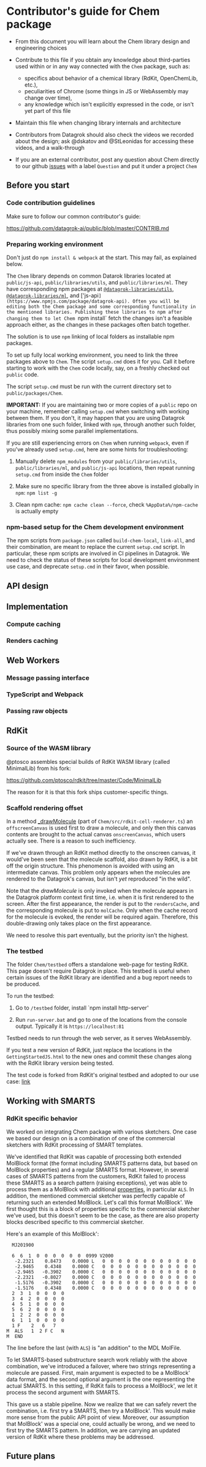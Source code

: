 # Contributor's guide for Chem package

* From this document you will learn about the Chem library design and engineering choices

* Contribute to this file if you obtain any knowledge about third-parties used within or
  in any way connected with the `Chem` package, such as:
  * specifics about behavior of a chemical library (RdKit, OpenChemLib, etc.),
  * peculiarities of Chrome (some things in JS or WebAssembly may change over time),
  * any knowledge which isn't explicitly expressed in the code, or isn't yet part of this file

* Maintain this file when changing library internals and architecture

* Contributors from Datagrok should also check the videos we recorded about the design;
ask @dskatov and @StLeonidas for accessing these videos, and a walk-through

* If you are an external contributor, post any question about Chem directly to our github
[issues](https://github.com/datagrok-ai/public/issues) with a label `Question` and
put it under a project `Chem`

## Before you start

### Code contribution guidelines

Make sure to follow our common contributor's guide:

https://github.com/datagrok-ai/public/blob/master/CONTRIB.md

### Preparing working environment

Don't just do `npm install & webpack` at the start. This may fail, as explained below.

The `Chem` library depends on common
Datarok libraries located at `public/js-api`, `public/libraries/utils`, and `public/libraries/ml`.
They have corresponding npm packages at
[`@datagrok-libraries/utils`](https://www.npmjs.com/package/@datagrok-libraries/utils),
[`@datagrok-libraries/ml`](https://www.npmjs.com/package/@datagrok-libraries/ml),
and
['js-api`](https://www.npmjs.com/package/datagrok-api).
Often you will be editing both the Chem package and some corresponding functionality in the
mentioned libraries. Publishing these libraries to npm after changing them to let Chem `npm install`
fetch the changes isn't a feasible approach either, as the changes in these packages often
batch together.

The solution is to use `npm` linking of local folders as installable npm packages.

To set up  fully local working environment, you need to link the three packages above to `Chem`.
The script `setup.cmd` does it for you. Call it before starting to work with the `Chem` code
locally, say, on a freshly checked out `public` code.

The script `setup.cmd` must be run with the current directory set to `public/packages/Chem`.

**IMPORTANT:** If you are maintaining two or more copies of a `public` repo on your machine,
remember calling `setup.cmd` when switching with working between them. If you don't, it may happen
that you are using Datagrok libraries from one such folder, linked with `npm`, through another such
folder, thus possibly mixing some parallel implementations.

If you are still experiencing errors on `Chem` when running `webpack`, even if you've already
used `setup.cmd`, here are some hints for troubleshooting:

1. Manually delete `npm_modules` from your `public/libraries/utils`, `public/libraries/ml`,
and `public/js-api` locations, then repeat running `setup.cmd` from inside the `Chem` folder

2. Make sure no specific library from the three above is installed globally in `npm`: `npm list -g`

3. Clean npm cache: `npm cache clean --force`, check `%AppData%/npm-cache` is actually empty

### npm-based setup for the Chem development environment

The npm scripts from `package.json` called `build-chem-local`, `link-all`, and their combination,
are meant to replace the current `setup.cmd` script. In particular, these npm scripts are involved
in CI pipelines in Datagrok. We need to check the status of these scripts for local development
environment use case, and deprecate `setup.cmd` in their favor, when possible.

## API design

## Implementation

### Compute caching

### Renders caching

## Web Workers

### Message passing interface

### TypeScript and Webpack

### Passing raw objects

## RdKit

### Source of the WASM library

@ptosco assembles special builds of RdKit WASM library (called MinimalLib) from his fork:

https://github.com/ptosco/rdkit/tree/master/Code/MinimalLib

The reason for it is that this fork ships customer-specific things.

### Scaffold rendering offset

In a method
[_drawMolecule]( https://github.com/datagrok-ai/public/blob/ad9bbbfc10347a1947a67762c19c96f4b1a0735f/packages/Chem/src/rendering/rdkit-cell-renderer.ts#L173)
(part of `Chem/src/rdkit-cell-renderer.ts`) an `offscreenCanvas` is used first to draw a
molecule, and only then this canvas contents are brought to the actual canvas
`onscreenCanvas`, which users actually see. There is a reason to such inefficiency.

If we've drawn through an RdKit method directly to the onscreen canvas, it
would've been seen that the molecule scaffold, also drawn by RdKit, is a bit off
the origin structure. This phenomenon is avoided with using an intermediate canvas.
This problem only appears when the molecules are rendered to the Datagrok's
canvas, but isn't _yet_ reproduced "in the wild".

Note that the _drawMolecule_ is only invoked when the molecule appears in the
Datagrok platform context first time, i.e. when it is first rendered to the
screen. After the first appearance, the render is put to the `rendersCache`,
and the corresponding molecule is put to `molCache`. Only when the cache record
for the molecule is evoked, the render will be required again. Therefore,
this double-drawing only takes place on the first appearance.

We need to resolve this part eventually, but the priority isn't the highest.

### The testbed

The folder `Chem/testbed` offers a standalone web-page for testing RdKit.
This page doesn't require Datagrok in place. This testbed is useful when certain
issues of the RdKit library are identified and a bug report needs to be produced.

To run the testbed:

1. Go to `/testbed` folder, install `npm install http-server'

2. Run `run-server.bat` and go to one of the locations from the console output.
Typically it is `https://localhost:81`

Testbed needs to run through the web server, as it serves WebAssembly.

If you test a new version of RdKit, just replace the locations in the
`GettingStartedJS.html` to the new ones and commit these changes along
with the RdKit library version being tested.

The test code is forked from RdKit's original testbed and adopted to our use case:
[link](https://github.com/ptosco/rdkit/tree/master/Code/MinimalLib#live-demos)

## Working with SMARTS

### RdKit specific behavior

We worked on integrating Chem package with various sketchers. One case we based our design on
is a combination of one of the commercial sketchers with RdKit processing of SMART templates.

We've identified that RdKit was capable of processing both extended MolBlock format (the format
including SMARTS patterns data, but based on MolBlock properties) and a regular SMARTS format.
However, in several cases of SMARTS patterns from the customers, RdKit failed to process these
SMARTS as a search pattern (raising exceptions), yet was able to process them as a MolBlock with
additional [properties](https://cms.gutow.uwosh.edu/gutow/marvin.1/doc/user/mol-csmol-doc.html),
in particular `ALS`. In addition, the mentioned commercial sketcher was perfectly capable
of returning such an extended MolBlock. Let's call this format MolBlock'. We first thought this
is a block of properties specific to the commercial sketcher we've used, but this doesn't seem
to be the case, as there are also property blocks described specific to this commercial
sketcher.

Here's an example of this MolBlock':

```
  MJ201900                      

  6  6  1  0  0  0  0  0  0  0999 V2000
   -2.2321    0.8473    0.0000 L   0  0  0  0  0  0  0  0  0  0  0  0
   -2.9465    0.4348    0.0000 C   0  0  0  0  0  0  0  0  0  0  0  0
   -2.9465   -0.3902    0.0000 C   0  0  0  0  0  0  0  0  0  0  0  0
   -2.2321   -0.8027    0.0000 C   0  0  0  0  0  0  0  0  0  0  0  0
   -1.5176   -0.3902    0.0000 C   0  0  0  0  0  0  0  0  0  0  0  0
   -1.5176    0.4348    0.0000 C   0  0  0  0  0  0  0  0  0  0  0  0
  2  3  1  0  0  0  0
  3  4  2  0  0  0  0
  4  5  1  0  0  0  0
  5  6  2  0  0  0  0
  1  2  2  0  0  0  0
  6  1  1  0  0  0  0
  1 F    2   6   7
M  ALS   1  2 F C   N   
M  END
```

The line before the last (with `ALS`) is "an addition" to the MDL MolFile.

To let SMARTS-based substructure search work reliably with the above combination, we've
introduced a failover, where two strings representing a molecule are passed. First, main
argument is expected to be a MolBlock' data format, and the second optional argument
is the one representing the actual SMARTS. In this setting, if RdKit fails to process
a MolBlock', we let it process the second argument with SMARTS.

This gave us a stable pipeline. Now we realize that we can safely revert the combination,
i.e. first try a SMARTS, then try a MolBlock'. This would make more sense from the public API
point of view. Moreover, our assumption that MolBlock' was a special one, could actually
be wrong, and we need to first try the SMARTS pattern. In addition, we are carrying an
updated version of RdKit where these problems may be addressed.

## Future plans